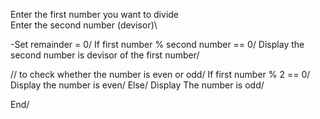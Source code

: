 Enter the first number you want to divide\
Enter the second number (devisor)\

-Set remainder = 0/
If first number % second number == 0/
Display the second number is devisor of the first number/

// to check whether the number is even or odd/
If first number % 2 == 0/
Display the number is even/
Else/
Display The number is odd/

End/
